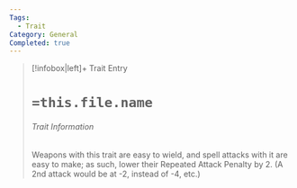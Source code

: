 ```yaml
---
Tags:
  - Trait
Category: General
Completed: true
---
```

> [!infobox|left]+ Trait Entry
> # `=this.file.name`
> ###### Trait Information
> Weapons with this trait are easy to wield, and spell attacks with it are easy to make; as such, lower their Repeated Attack Penalty by 2. (A 2nd attack would be at -2, instead of -4, etc.)